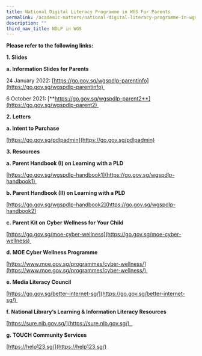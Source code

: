 ```yaml
---
title: National Digital Literacy Programme in WGS For Parents
permalink: /academic-matters/national-digital-literacy-programme-in-wgs/for-parents/
description: ""
third_nav_title: NDLP in WGS
---
```

****Please refer to the following links:****    

**1. Slides**

**a. Information Slides for Parents**

24 January 2022: [https://go.gov.sg/wgspdlp-parentinfo](https://go.gov.sg/wgspdlp-parentinfo) 

6 October 2021: [**https://go.gov.sg/wgspdlp-parent2**](https://go.gov.sg/wgspdlp-parent2) 

  

**2. Letters**

**a. Intent to Purchase** 

[https://go.gov.sg/pdlpadmin](https://go.gov.sg/pdlpadmin)

  

**3. Resources**

**a. Parent Handbook (I) on Learning with a PLD**

[https://go.gov.sg/wgspdlp-handbook1](https://go.gov.sg/wgspdlp-handbook1) 

  

**b. Parent Handbook (II) on Learning with a PLD** 

[https://go.gov.sg/wgspdlp-handbook2](https://go.gov.sg/wgspdlp-handbook2)

  

**c. Parent Kit on Cyber Wellness for Your Child** 

[https://go.gov.sg/moe-cyber-wellness](https://go.gov.sg/moe-cyber-wellness) 

  

**d. MOE Cyber Wellness Programme** 

[https://www.moe.gov.sg/programmes/cyber-wellness/](https://www.moe.gov.sg/programmes/cyber-wellness/) 

  

**e. Media Literacy Council** 

[https://go.gov.sg/better-internet-sg/](https://go.gov.sg/better-internet-sg/) 

  

**f. National Library’s Learning & Information Literacy Resources**

[https://sure.nlb.gov.sg/](https://sure.nlb.gov.sg/)  

  

**g. TOUCH Community Services** 

[https://help123.sg/](https://help123.sg/)